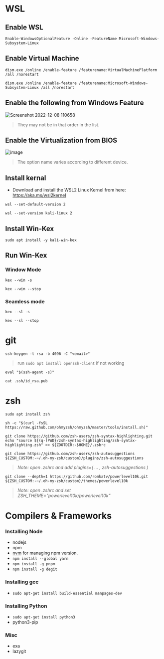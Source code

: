 **<h1>WSL</h1>**

**<H2>Enable WSL</H2>**

```
Enable-WindowsOptionalFeature -Online -FeatureName Microsoft-Windows-Subsystem-Linux
```

**<H2>Enable Virtual Machine</H2>**

```
dism.exe /online /enable-feature /featurename:VirtualMachinePlatform /all /norestart
```

```
dism.exe /online /enable-feature /featurename:Microsoft-Windows-Subsystem-Linux /all /norestart
```
**<H2>Enable the following from Windows Feature</H2>**

![Screenshot 2022-12-08 110658](https://user-images.githubusercontent.com/87414003/206364308-77c96257-0a06-4630-a4f3-3cde10870e4b.png)


> They may not be in that order in the list.

**<H2>Enable the Virtualization from BIOS</H2>**

![image](https://user-images.githubusercontent.com/87414003/206364714-a96d2fd3-114c-4385-a3a2-a8be71877cea.png)

> The option name varies according to different device.


**<H2>Install kernal</H2>**

- Download and install the WSL2 Linux Kernel from here: https://aka.ms/wsl2kernel

```
wsl --set-default-version 2
```

```
wsl --set-version kali-linux 2
```

**<H2>Install Win-Kex</H2>**

```
sudo apt install -y kali-win-kex
```

**<H2>Run Win-Kex</H2>**

**<h3>Window Mode</h3>**

```
kex --win -s
```

```
kex --win --stop
```

**<h3>Seamless mode</h3>**

```
kex --sl -s
```

```
kex --sl --stop
```



**<h1>git</h1>**

```
ssh-keygen -t rsa -b 4096 -C "<email>"
```
> run `sudo apt install openssh-client` if not working

```
eval "$(ssh-agent -s)"
```

```
cat .ssh/id_rsa.pub
```

**<h1>zsh</h1>**

```
sudo apt install zsh
```

```
sh -c "$(curl -fsSL https://raw.github.com/ohmyzsh/ohmyzsh/master/tools/install.sh)"
```

```
git clone https://github.com/zsh-users/zsh-syntax-highlighting.git
echo "source ${(q-)PWD}/zsh-syntax-highlighting/zsh-syntax-highlighting.zsh" >> ${ZDOTDIR:-$HOME}/.zshrc
```

```
git clone https://github.com/zsh-users/zsh-autosuggestions ${ZSH_CUSTOM:-~/.oh-my-zsh/custom}/plugins/zsh-autosuggestions
```
> *Note: open .zshrc and  add plugins=( ... , zsh-autosuggestions )*

```
git clone --depth=1 https://github.com/romkatv/powerlevel10k.git ${ZSH_CUSTOM:-~/.oh-my-zsh/custom}/themes/powerlevel10k
```
> *Note: open .zshrc and set ZSH_THEME="powerlevel10k/powerlevel10k"*

**<h1>Compilers & Frameworks</h1>**

### Installing Node
- nodejs
- npm
- [nvm](https://phoenixnap.com/kb/update-node-js-version) for managing npm version.
- `npm install --global yarn`
- `npm install -g pnpm`
- `npm install -g degit`

### Installing gcc
- `sudo apt-get install build-essential manpages-dev`

### Installing Python
- `sudo apt-get install python3`
-  python3-pip

### Misc
- exa
- lazygit


